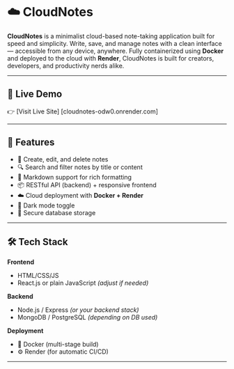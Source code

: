 # ☁️ CloudNotes

**CloudNotes** is a minimalist cloud-based note-taking application built for speed and simplicity. Write, save, and manage notes with a clean interface — accessible from any device, anywhere. Fully containerized using **Docker** and deployed to the cloud with **Render**, CloudNotes is built for creators, developers, and productivity nerds alike.

---

## 🚀 Live Demo

👉 [Visit Live Site] [cloudnotes-odw0.onrender.com]

---

## 🔧 Features

- 📝 Create, edit, and delete notes
- 🔍 Search and filter notes by title or content
- 🧠 Markdown support for rich formatting
- 📦 RESTful API (backend) + responsive frontend
- ☁️ Cloud deployment with **Docker + Render**
- 🌙 Dark mode toggle
- 🔐 Secure database storage

---

## 🛠️ Tech Stack

**Frontend**  
- HTML/CSS/JS  
- React.js or plain JavaScript *(adjust if needed)*

**Backend**  
- Node.js / Express *(or your backend stack)*  
- MongoDB / PostgreSQL *(depending on DB used)*

**Deployment**  
- 🐳 Docker (multi-stage build)  
- ⚙️ Render (for automatic CI/CD)

---
